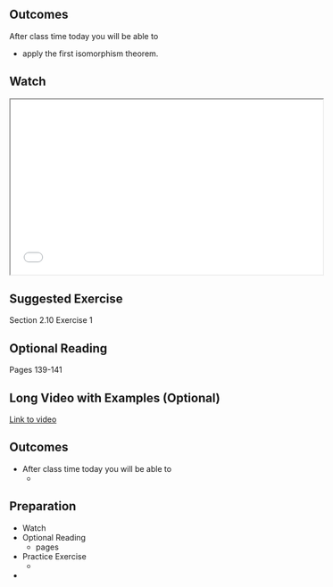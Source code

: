 ## Outcomes
After class time today you will be able to

* apply the first isomorphism theorem.

## Watch

<iframe src="//www.youtube.com/embed/DJOI8g5b32w" width="560" height="314" allowfullscreen="allowfullscreen" data-mce-fragment="1"></iframe>

## Suggested Exercise

Section 2.10 Exercise 1

## Optional Reading

Pages 139-141

## Long Video with Examples (Optional)

<a class=" inline_disabled" href="https://youtu.be/BE8lhcGfSiI">Link to video</a>

<h2>Outcomes</h2>
<ul>
<li>After class time today you will be able to
<ul>
<li></li>
</ul>
</li>
</ul>
<h2>Preparation</h2>
<ul>
<li>Watch<br></li>
<li>Optional Reading
<ul>
<li>pages </li>
</ul>
</li>
<li>Practice Exercise
<ul>
<li></li>
</ul>
</li>
<li></li>
</ul>